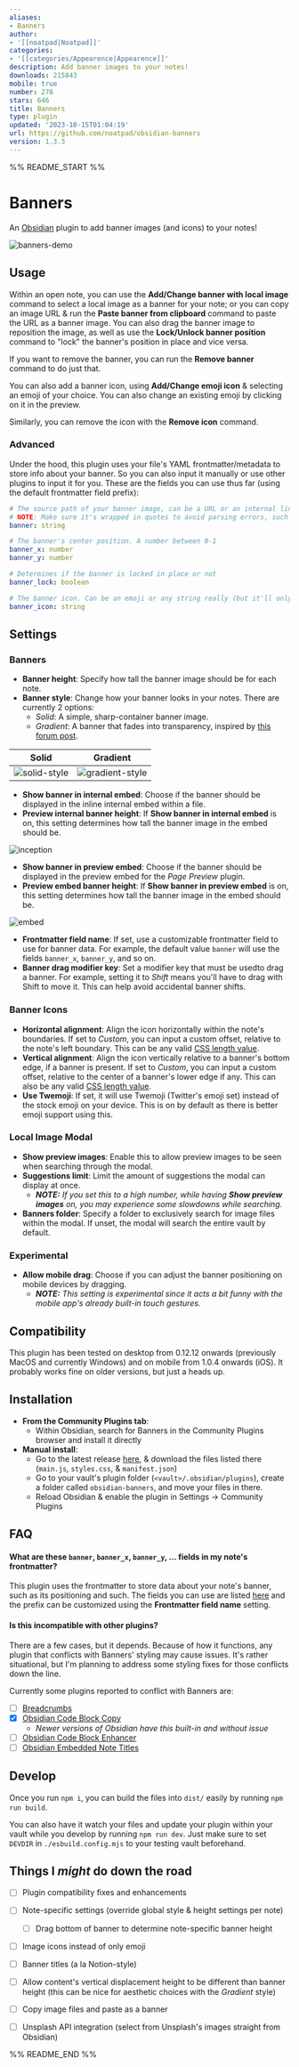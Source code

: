 ```yaml
---
aliases:
- Banners
author:
- '[[noatpad|Noatpad]]'
categories:
- '[[categories/Appearence|Appearence]]'
description: Add banner images to your notes!
downloads: 215843
mobile: true
number: 278
stars: 646
title: Banners
type: plugin
updated: '2023-10-15T01:04:19'
url: https://github.com/noatpad/obsidian-banners
version: 1.3.3
---
```


%% README_START %%

# Banners
An [Obsidian](https://obsidian.md/) plugin to add banner images (and icons) to your notes!

![banners-demo](https://raw.githubusercontent.com/noatpad/obsidian-banners/master/images/banners.gif)

## Usage
Within an open note, you can use the **Add/Change banner with local image** command to select a local image as a banner for your note; or you can copy an image URL & run the **Paste banner from clipboard** command to paste the URL as a banner image. You can also drag the banner image to reposition the image, as well as use the **Lock/Unlock banner position** command to "lock" the banner's position in place and vice versa.

If you want to remove the banner, you can run the **Remove banner** command to do just that.

You can also add a banner icon, using **Add/Change emoji icon** & selecting an emoji of your choice. You can also change an existing emoji by clicking on it in the preview.

Similarly, you can remove the icon with the **Remove icon** command.

### Advanced
Under the hood, this plugin uses your file's YAML frontmatter/metadata to store info about your banner. So you can also input it manually or use other plugins to input it for you. These are the fields you can use thus far (using the default frontmatter field prefix):

```yaml
# The source path of your banner image, can be a URL or an internal link to an image.
# NOTE: Make sure it's wrapped in quotes to avoid parsing errors, such as "![[file]]"
banner: string

# The banner's center position. A number between 0-1
banner_x: number
banner_y: number

# Determines if the banner is locked in place or not
banner_lock: boolean

# The banner icon. Can be an emoji or any string really (but it'll only accept the first letter)
banner_icon: string
```

## Settings
### Banners
- **Banner height**: Specify how tall the banner image should be for each note.
- **Banner style**: Change how your banner looks in your notes. There are currently 2 options:
  - *Solid*: A simple, sharp-container banner image.
  - *Gradient*: A banner that fades into transparency, inspired by [this forum post](https://forum.obsidian.md/t/header-images-with-css/18917).

| Solid | Gradient |
| --- | --- |
| ![solid-style](https://raw.githubusercontent.com/noatpad/obsidian-banners/master/images/solid.png) | ![gradient-style](https://raw.githubusercontent.com/noatpad/obsidian-banners/master/images/gradient.png) |

- **Show banner in internal embed**: Choose if the banner should be displayed in the inline internal embed within a file.
- **Preview internal banner height**: If **Show banner in internal embed** is on, this setting determines how tall the banner image in the embed should be.

![inception](https://raw.githubusercontent.com/noatpad/obsidian-banners/master/images/inception.png)

- **Show banner in preview embed**: Choose if the banner should be displayed in the preview embed for the *Page Preview* plugin.
- **Preview embed banner height**: If **Show banner in preview embed** is on, this setting determines how tall the banner image in the embed should be.

![embed](https://raw.githubusercontent.com/noatpad/obsidian-banners/master/images/embed.png)

- **Frontmatter field name**: If set, use a customizable frontmatter field to use for banner data. For example, the default value `banner` will use the fields `banner_x`, `banner_y`, and so on.
- **Banner drag modifier key**: Set a modifier key that must be usedto drag a banner. For example, setting it to *Shift* means you'll have to drag with Shift to move it. This can help avoid accidental banner shifts.

### Banner Icons
- **Horizontal alignment**: Align the icon horizontally within the note's boundaries. If set to *Custom*, you can input a custom offset, relative to the note's left boundary. This can be any valid [CSS length value](https://developer.mozilla.org/en-US/docs/Learn/CSS/Building_blocks/Values_and_units#lengths).
- **Vertical alignment**: Align the icon vertically relative to a banner's bottom edge, if a banner is present. If set to *Custom*, you can input a custom offset, relative to the center of a banner's lower edge if any. This can also be any valid [CSS length value](https://developer.mozilla.org/en-US/docs/Learn/CSS/Building_blocks/Values_and_units#lengths).
- **Use Twemoji**: If set, it will use Twemoji (Twitter's emoji set) instead of the stock emoji on your device. This is on by default as there is better emoji support using this.

### Local Image Modal
- **Show preview images**: Enable this to allow preview images to be seen when searching through the modal.
- **Suggestions limit**: Limit the amount of suggestions the modal can display at once.
  - ***NOTE:** If you set this to a high number, while having **Show preview images** on, you may experience some slowdowns while searching.*
- **Banners folder**: Specify a folder to exclusively search for image files within the modal. If unset, the modal will search the entire vault by default.

### Experimental
- **Allow mobile drag**: Choose if you can adjust the banner positioning on mobile devices by dragging.
  - ***NOTE:** This setting is experimental since it acts a bit funny with the mobile app's already built-in touch gestures.*

## Compatibility
This plugin has been tested on desktop from 0.12.12 onwards (previously MacOS and currently Windows) and on mobile from 1.0.4 onwards (iOS). It probably works fine on older versions, but just a heads up.

## Installation
- **From the Community Plugins tab**:
	- Within Obsidian, search for Banners in the Community Plugins browser and install it directly
- **Manual install**:
  - Go to the latest release [here](https://github.com/noatpad/obsidian-banners/releases/latest), & download the files listed there (`main.js`, `styles.css`, & `manifest.json`)
  - Go to your vault's plugin folder (`<vault>/.obsidian/plugins`), create a folder called `obsidian-banners`, and move your files in there.
  - Reload Obsidian & enable the plugin in Settings -> Community Plugins

## FAQ
#### What are these `banner`, `banner_x`, `banner_y`, ... fields in my note's frontmatter?
This plugin uses the frontmatter to store data about your note's banner, such as its positioning and such. The fields you can use are listed [here](https://github.com/noatpad/obsidian-banners#advanced) and the prefix can be customized using the **Frontmatter field name** setting.

#### Is this incompatible with other plugins?
There are a few cases, but it depends. Because of how it functions, any plugin that conflicts with Banners' styling may cause issues. It's rather situational, but I'm planning to address some styling fixes for those conflicts down the line.

Currently some plugins reported to conflict with Banners are:
- [ ] [Breadcrumbs](https://github.com/SkepticMystic/breadcrumbs)
- [x] [Obsidian Code Block Copy](https://github.com/jdbrice/obsidian-code-block-copy)
  - *Newer versions of Obsidian have this built-in and without issue*
- [ ] [Obsidian Code Block Enhancer](https://github.com/nyable/obsidian-code-block-enhancer)
- [ ] [Obsidian Embedded Note Titles](https://github.com/mgmeyers/obsidian-embedded-note-titles)

## Develop
Once you run `npm i`, you can build the files into `dist/` easily by running `npm run build`.

You can also have it watch your files and update your plugin within your vault while you develop by running `npm run dev`. Just make sure to set `DEVDIR` in `./esbuild.config.mjs` to your testing vault beforehand.
## Things I *might* do down the road
- [ ] Plugin compatibility fixes and enhancements
- [ ] Note-specific settings (override global style & height settings per note)
  - [ ] Drag bottom of banner to determine note-specific banner height
- [ ] Image icons instead of only emoji
- [ ] Banner titles (a la Notion-style)
- [ ] Allow content's vertical displacement height to be different than banner height (this can be nice for aesthetic choices with the *Gradient* style)
- [ ] Copy image files and paste as a banner
- [ ] Unsplash API integration (select from Unsplash's images straight from Obsidian)


%% README_END %%